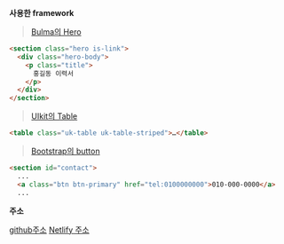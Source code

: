 **사용한 framework**

> [Bulma의 Hero](https://bulma.io/documentation/layout/hero/)
```html
<section class="hero is-link">
  <div class="hero-body">
    <p class="title">
      홍길동 이력서
    </p>
  </div>
</section>
```
> [UIkit의 Table](https://getuikit.com/docs/table)
```html
<table class="uk-table uk-table-striped">…</table>
```
> [Bootstrap의 button]([https://getbootstrap.com/docs/5.0/components/buttons/])
```html
<section id="contact">
  ...
  <a class="btn btn-primary" href="tel:0100000000">010-000-0000</a>
  ...
```

**주소**

[github주소](https://github.com/JihyeonAn/game/tree/main/1101)
[Netlify 주소](https://app.netlify.com/sites/rad-otter-c95b29/overview)
